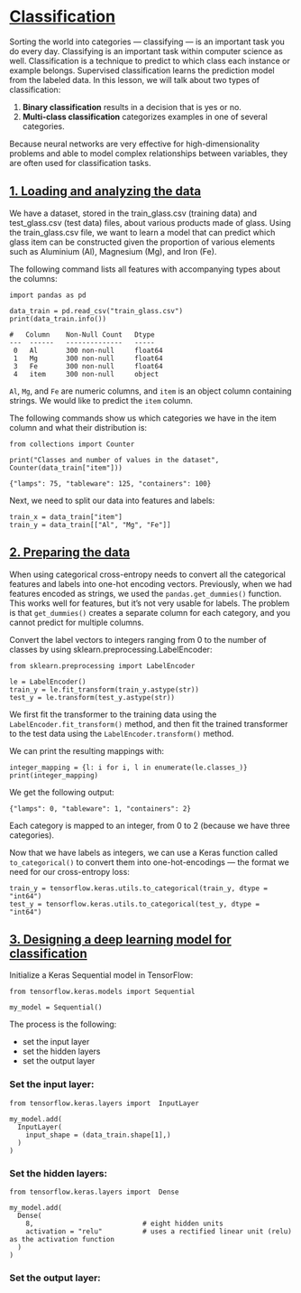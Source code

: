 # [Classification](https://www.codecademy.com/paths/build-deep-learning-models-with-tensorflow/tracks/dlsp-classification-track/modules/dlsp-classification/lessons/classification-neural-networks/exercises/introduction-classification-neural)
Sorting the world into categories — classifying — is an important task you do every day.
Classifying is an important task within computer science as well.
Classification is a technique to predict to which class each instance or example belongs. 
Supervised classification learns the prediction model from the labeled data. 
In this lesson, we will talk about two types of classification:
1. **Binary classification** results in a decision that is yes or no.
2. **Multi-class classification** categorizes examples in one of several categories. 

Because neural networks are very effective for high-dimensionality problems and able to model complex relationships between variables, they are often used for classification tasks.

## [1. Loading and analyzing the data](https://www.codecademy.com/paths/build-deep-learning-models-with-tensorflow/tracks/dlsp-classification-track/modules/dlsp-classification/lessons/classification-neural-networks/exercises/loading-data-classification)
We have a dataset, stored in the train_glass.csv (training data) and test_glass.csv (test data) files, about various products made of glass. 
Using the train_glass.csv file, we want to learn a model that can predict which glass item can be constructed given the proportion of various elements such as Aluminium (Al), Magnesium (Mg), and Iron (Fe).

The following command lists all features with accompanying types about the columns:
```
import pandas as pd

data_train = pd.read_csv("train_glass.csv")
print(data_train.info())
```
```
#   Column    Non-Null Count   Dtype  
---  ------   --------------   -----  
 0   Al       300 non-null     float64
 1   Mg       300 non-null     float64 
 3   Fe       300 non-null     float64
 4   item     300 non-null     object
```
`Al`, `Mg`, and `Fe` are numeric columns, and `item` is an object column containing strings. We would like to predict the `item` column.

The following commands show us which categories we have in the item column and what their distribution is:
```
from collections import Counter

print("Classes and number of values in the dataset", Counter(data_train["item"]))
```
```
{"lamps": 75, "tableware": 125, "containers": 100}
```
Next, we need to split our data into features and labels:
```
train_x = data_train["item"]
train_y = data_train[["Al", "Mg", "Fe"]]
```

## [2. Preparing the data](https://www.codecademy.com/paths/build-deep-learning-models-with-tensorflow/tracks/dlsp-classification-track/modules/dlsp-classification/lessons/classification-neural-networks/exercises/preparing-data-classification)
When using categorical cross-entropy needs to convert all the categorical features and labels into one-hot encoding vectors.
Previously, when we had features encoded as strings, we used the `pandas.get_dummies()` function.
This works well for features, but it’s not very usable for labels.
The problem is that `get_dummies()` creates a separate column for each category, and you cannot predict for multiple columns.

Convert the label vectors to integers ranging from 0 to the number of classes by using sklearn.preprocessing.LabelEncoder:
```
from sklearn.preprocessing import LabelEncoder

le = LabelEncoder()
train_y = le.fit_transform(train_y.astype(str))
test_y = le.transform(test_y.astype(str))
```
We first fit the transformer to the training data using the `LabelEncoder.fit_transform()` method, and then fit the trained transformer to the test data using the `LabelEncoder.transform()` method.

We can print the resulting mappings with:
```
integer_mapping = {l: i for i, l in enumerate(le.classes_)}
print(integer_mapping)
```
We get the following output:
```
{"lamps": 0, "tableware": 1, "containers": 2}
```
Each category is mapped to an integer, from 0 to 2 (because we have three categories).

Now that we have labels as integers, we can use a Keras function called `to_categorical()` to convert them into one-hot-encodings — the format we need for our cross-entropy loss:
```
train_y = tensorflow.keras.utils.to_categorical(train_y, dtype = "int64")
test_y = tensorflow.keras.utils.to_categorical(test_y, dtype = "int64")
```

## [3. Designing a deep learning model for classification](https://www.codecademy.com/paths/build-deep-learning-models-with-tensorflow/tracks/dlsp-classification-track/modules/dlsp-classification/lessons/classification-neural-networks/exercises/deep-model-classification)
Initialize a Keras Sequential model in TensorFlow:
```
from tensorflow.keras.models import Sequential

my_model = Sequential()
```

The process is the following:
* set the input layer
* set the hidden layers
* set the output layer

### Set the input layer:
```
from tensorflow.keras.layers import  InputLayer

my_model.add(
  InputLayer(
    input_shape = (data_train.shape[1],)
  )
)
```
### Set the hidden layers:
```
from tensorflow.keras.layers import  Dense

my_model.add(
  Dense(
    8,                           # eight hidden units
    activation = "relu"          # uses a rectified linear unit (relu) as the activation function
  )
)
```
### Set the output layer:
```
```

